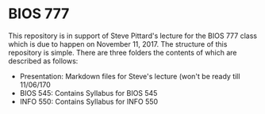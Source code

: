 # BIOS 777
This repository is in support of Steve Pittard's lecture for the BIOS 777 class which is due to happen on November 11, 2017. The structure of this repository is simple. There are three folders the contents of which are described as follows: 

* Presentation: Markdown files for Steve's lecture (won't be ready till 11/06/170
* BIOS 545: Contains Syllabus for BIOS 545
* INFO 550: Contains Syllabus for INFO 550
